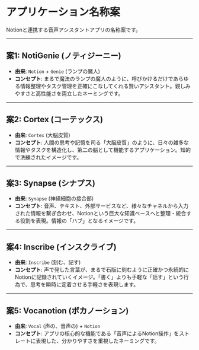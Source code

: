 # アプリケーション名称案

Notionと連携する音声アシスタントアプリの名称案です。

---

## 案1: NotiGenie (ノティジーニー)

- **由来**: `Notion` + `Genie` (ランプの魔人)
- **コンセプト**: まるで魔法のランプの魔人のように、呼びかけるだけであらゆる情報整理やタスク管理を正確にこなしてくれる賢いアシスタント。親しみやすさと高性能さを両立したネーミングです。

---

## 案2: Cortex (コーテックス)

- **由来**: `Cortex` (大脳皮質)
- **コンセプト**: 人間の思考や記憶を司る「大脳皮質」のように、日々の雑多な情報やタスクを構造化し、第二の脳として機能するアプリケーション。知的で洗練されたイメージです。

---

## 案3: Synapse (シナプス)

- **由来**: `Synapse` (神経細胞の接合部)
- **コンセプト**: 音声、テキスト、外部サービスなど、様々なチャネルから入力された情報を繋ぎ合わせ、Notionという巨大な知識ベースへと整理・統合する役割を表現。情報の「ハブ」となるイメージです。

---

## 案4: Inscribe (インスクライブ)

- **由来**: `Inscribe` (刻む、記す)
- **コンセプト**: 声で発した言葉が、まるで石版に刻むように正確かつ永続的にNotionに記録されていくイメージ。「書く」よりも手軽な「話す」という行為で、思考を瞬時に定着させる手軽さを表現します。

---

## 案5: Vocanotion (ボカノーション)

- **由来**: `Vocal` (声の、音声の) + `Notion`
- **コンセプト**: アプリの核心的な機能である「音声によるNotion操作」をストレートに表現した、分かりやすさを重視したネーミングです。

